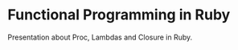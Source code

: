 Functional Programming in Ruby
===============================

Presentation about Proc, Lambdas and Closure in Ruby.
